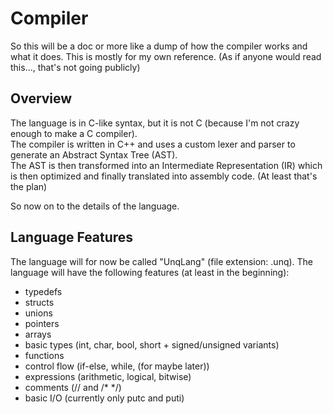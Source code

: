 # Compiler

So this will be a doc or more like a dump of how the compiler works and what it does.
This is mostly for my own reference. (As if anyone would read this..., that's not going publicly)

## Overview

The language is in C-like syntax, but it is not C (because I'm not crazy enough to make a C compiler).\
The compiler is written in C++ and uses a custom lexer and parser to generate an Abstract Syntax Tree (AST).\
The AST is then transformed into an Intermediate Representation (IR) which is then optimized and finally translated into
assembly code. (At least that's the plan)

So now on to the details of the language.

## Language Features

The language will for now be called "UnqLang" (file extension: .unq).
The language will have the following features (at least in the beginning):

- typedefs
- structs
- unions
- pointers
- arrays
- basic types (int, char, bool, short + signed/unsigned variants)
- functions
- control flow (if-else, while, (for maybe later))
- expressions (arithmetic, logical, bitwise)
- comments (// and /* */)
- basic I/O (currently only putc and puti)
